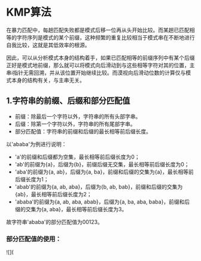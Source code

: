 # KMP算法  
在暴力匹配中，每趟匹配失败都是模式后移一位再从头开始比较。而某趟已匹配相等的字符序列是模式的某个前缀，这种频繁的重复比较相当于模式串在不断地进行自我比较，这就是其低效率的根源。  

因此，可以从分析模式本身的结构着手，如果已匹配相等的前缀序列中有某个后缀正好是模式地前缀，那么就可以将模式向后滑动到与这些相等字符对其的位置，主串i指针无需回溯，并从该位置开始继续比较。而漠视向后滑动位数的计算仅与模式本身的结构有关，与主串无关。  

## 1.字符串的前缀、后缀和部分匹配值  
- 前缀：除最后一个字符以外，字符串的所有头部字串。  
- 后缀：除第一个字符以外，字符串的所有尾部字串。
- 部分匹配值：字符串的前缀和后缀的最长相等前后缀长度。

以'ababa'为例进行说明：  
- 'a'的前缀和后缀都为空集，最长相等前后缀长度为0；  
- 'ab'的前缀为{a}，后缀为{b}，前缀后缀无交集，最长相等前后缀长度为0；  
- 'aba'的前缀为{a, ab}，后缀为{a, ba}，前缀和后缀的交集为{a}，最长相等前后缀长度为1；  
- 'abab'的前缀为{a, ab, aba}，后缀为{b, ab, bab}，前缀和后缀的交集为{ab}，最长相等前后缀长度为2；
- 'ababa'的前缀为{a, ab, aba, abab}，后缀为{a, ba, aba, baba}，前缀和后缀的交集为{a, aba}，最长相等前后缀长度为3。  

故字符串'ababa'的部分匹配值为00123。  

### 部分匹配值的使用：

![](
